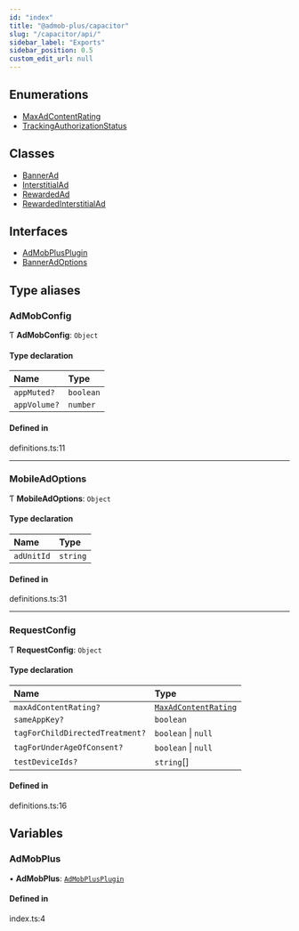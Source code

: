 ```yaml
---
id: "index"
title: "@admob-plus/capacitor"
slug: "/capacitor/api/"
sidebar_label: "Exports"
sidebar_position: 0.5
custom_edit_url: null
---
```


## Enumerations

- [MaxAdContentRating](enums/MaxAdContentRating)
- [TrackingAuthorizationStatus](enums/TrackingAuthorizationStatus)

## Classes

- [BannerAd](classes/BannerAd)
- [InterstitialAd](classes/InterstitialAd)
- [RewardedAd](classes/RewardedAd)
- [RewardedInterstitialAd](classes/RewardedInterstitialAd)

## Interfaces

- [AdMobPlusPlugin](interfaces/AdMobPlusPlugin)
- [BannerAdOptions](interfaces/BannerAdOptions)

## Type aliases

### AdMobConfig

Ƭ **AdMobConfig**: `Object`

#### Type declaration

| Name | Type |
| :------ | :------ |
| `appMuted?` | `boolean` |
| `appVolume?` | `number` |

#### Defined in

definitions.ts:11

___

### MobileAdOptions

Ƭ **MobileAdOptions**: `Object`

#### Type declaration

| Name | Type |
| :------ | :------ |
| `adUnitId` | `string` |

#### Defined in

definitions.ts:31

___

### RequestConfig

Ƭ **RequestConfig**: `Object`

#### Type declaration

| Name | Type |
| :------ | :------ |
| `maxAdContentRating?` | [`MaxAdContentRating`](enums/MaxAdContentRating) |
| `sameAppKey?` | `boolean` |
| `tagForChildDirectedTreatment?` | `boolean` \| ``null`` |
| `tagForUnderAgeOfConsent?` | `boolean` \| ``null`` |
| `testDeviceIds?` | `string`[] |

#### Defined in

definitions.ts:16

## Variables

### AdMobPlus

• **AdMobPlus**: [`AdMobPlusPlugin`](interfaces/AdMobPlusPlugin)

#### Defined in

index.ts:4
